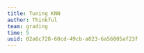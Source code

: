 ```yaml
---
title: Tuning KNN
author: Thinkful
team: grading
time: 5
uuid: 02a6c728-60cd-49cb-a023-6a56005af23f
---
```


<jupyter notebook-name="tuning_knn" course-code="DSBC" />
